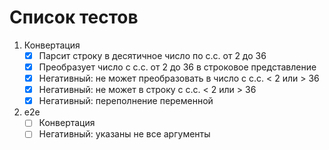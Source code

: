 # Список тестов

1. Конвертация
    - [x] Парсит строку в десятичное число по с.с. от 2 до 36
    - [x] Преобразует число с с.с. от 2 до 36 в строковое представление
    - [x] Негативный: не может преобразовать в число с с.с. < 2 или > 36
    - [x] Негативный: не может в строку с с.с. < 2 или > 36
    - [x] Негативный: переполнение переменной

2. e2e
    - [ ] Конвертация
    - [ ] Негативный: указаны не все аргументы
